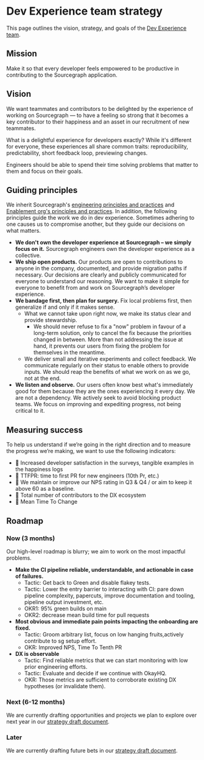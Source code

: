 # Dev Experience team strategy

This page outlines the vision, strategy, and goals of the [Dev Experience team](../../../../product-engineering/engineering/enablement/dev-experience/index.md).

## Mission

Make it so that every developer feels empowered to be productive in contributing to the Sourcegraph application.

## Vision

We want teammates and contributors to be delighted by the experience of working on Sourcegraph — to have a feeling so strong that it becomes a key contributor to their happiness and an asset in our recruitment of new teammates.

What is a delightful experience for developers exactly? While it's different for everyone, these experiences all share common traits: reproducibility, predictability, short feedback loop, previewing changes.

Engineers should be able to spend their time solving problems that matter to them and focus on their goals.

## Guiding principles

We inherit Sourcegraph's [engineering principles and practices](../../../../product-engineering/engineering/principles-and-practices.md) and [Enablement org's principles and practices](../../../../product-engineering/engineering/enablement/index.md#principles-and-practices). In addition, the following principles guide the work we do in dev experience. Sometimes adhering to one causes us to compromise another, but they guide our decisions on what matters.

- **We don't own the developer experience at Sourcegraph – we simply focus on it.** Sourcegraph engineers own the developer experience as a collective.
- **We ship open products.** Our products are open to contributions to anyone in the company, documented, and provide migration paths if necessary. Our decisions are clearly and publicly communicated for everyone to understand our reasoning. We want to make it simple for everyone to benefit from and work on Sourcegraph’s developer experience.
- **We bandage first, then plan for surgery.** Fix local problems first, then generalize if and only if it makes sense.
  - What we cannot take upon right now, we make its status clear and provide stewardship.
    - We should never refuse to fix a "now" problem in favour of a long-term solution, only to cancel the fix because the priorities changed in between. More than not addressing the issue at hand, it prevents our users from fixing the problem for themselves in the meantime.
  - We deliver small and iterative experiments and collect feedback. We communicate regularly on their status to enable others to provide inputs. We should reap the benefits of what we work on as we go, not at the end.
- **We listen and observe.** Our users often know best what's immediately good for them because they are the ones experiencing it every day.
  We are not a dependency. We actively seek to avoid blocking product teams. We focus on improving and expediting progress, not being critical to it.

## Measuring success

To help us understand if we’re going in the right direction and to measure the progress we’re making, we want to use the following indicators:

- 🎯 Increased developer satisfaction in the surveys, tangible examples in the happiness logs
- 🎯 TTFPR: time to first PR for new engineers (10th Pr, etc.)
- 🎯 We maintain or improve our NPS rating in Q3 & Q4 / or aim to keep it above 60 as a baseline.
- 🎯 Total number of contributors to the DX ecosystem
- 🎯 Mean Time To Change

## Roadmap

### Now (3 months)

Our high-level roadmap is blurry; we aim to work on the most impactful problems.

- **Make the CI pipeline reliable, understandable, and actionable in case of failures.**
  - Tactic: Get back to Green and disable flakey tests.
  - Tactic: Lower the entry barrier to interacting with CI: pare down pipeline complexity, papercuts, improve documentation and tooling, pipeline output investment, etc.
  - OKR1: 95% green builds on main
  - OKR2: decrease mean build time for pull requests
- **Most obvious and immediate pain points impacting the onboarding are fixed.**
  - Tactic: Groom arbitrary list, focus on low hanging fruits,actively contribute to sg setup effort.
  - OKR: Improved NPS, Time To Tenth PR
- **DX is observable**
  - Tactic: Find reliable metrics that we can start monitoring with low prior engineering efforts.
  - Tactic: Evaluate and decide if we continue with OkayHQ.
  - OKR: Those metrics are sufficient to corroborate existing DX hypotheses (or invalidate them).

### Next (6-12 months)

We are currently drafting opportunities and projects we plan to explore over next year in our [strategy draft document](https://docs.google.com/document/d/1IrIe7NUEr_0RscvWDuvtjAKFRIp4agpc_in1_6T5WBQ/edit#).

### Later

We are currently drafting future bets in our [strategy draft document](https://docs.google.com/document/d/1IrIe7NUEr_0RscvWDuvtjAKFRIp4agpc_in1_6T5WBQ/edit#).
